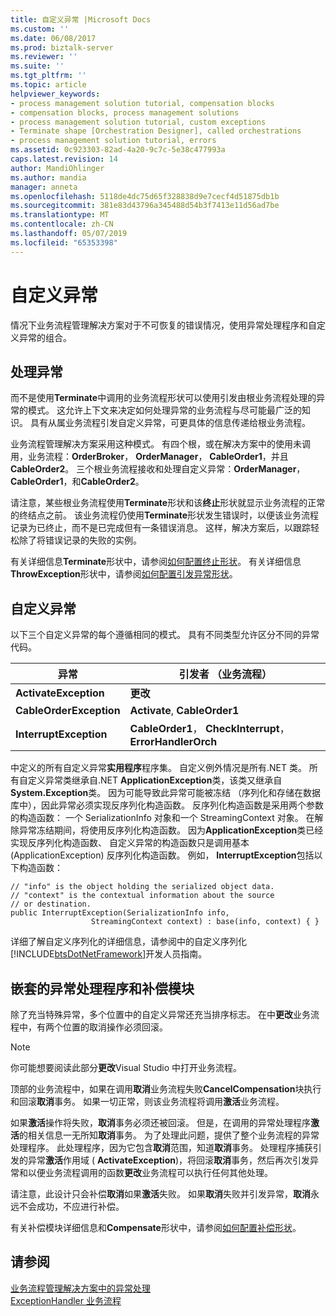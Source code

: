 ```yaml
---
title: 自定义异常 |Microsoft Docs
ms.custom: ''
ms.date: 06/08/2017
ms.prod: biztalk-server
ms.reviewer: ''
ms.suite: ''
ms.tgt_pltfrm: ''
ms.topic: article
helpviewer_keywords:
- process management solution tutorial, compensation blocks
- compensation blocks, process management solutions
- process management solution tutorial, custom exceptions
- Terminate shape [Orchestration Designer], called orchestrations
- process management solution tutorial, errors
ms.assetid: 0c923303-82ad-4a20-9c7c-5e38c477993a
caps.latest.revision: 14
author: MandiOhlinger
ms.author: mandia
manager: anneta
ms.openlocfilehash: 5118de4dc75d65f328838d9e7cecf4d51875db1b
ms.sourcegitcommit: 381e83d43796a345488d54b3f7413e11d56ad7be
ms.translationtype: MT
ms.contentlocale: zh-CN
ms.lasthandoff: 05/07/2019
ms.locfileid: "65353398"
---
```

# <a name="custom-exceptions"></a>自定义异常
情况下业务流程管理解决方案对于不可恢复的错误情况，使用异常处理程序和自定义异常的组合。  
  
## <a name="handling-exceptions"></a>处理异常  
 而不是使用**Terminate**中调用的业务流程形状可以使用引发由根业务流程处理的异常的模式。 这允许上下文来决定如何处理异常的业务流程与尽可能最广泛的知识。 具有从属业务流程引发自定义异常，可更具体的信息传递给根业务流程。  
  
 业务流程管理解决方案采用这种模式。 有四个根，或在解决方案中的使用未调用，业务流程：**OrderBroker**， **OrderManager**， **CableOrder1**，并且**CableOrder2**。 三个根业务流程接收和处理自定义异常：**OrderManager**， **CableOrder1**，和**CableOrder2**。  
  
 请注意，某些根业务流程使用**Terminate**形状和该**终止**形状就显示业务流程的正常的终结点之前。 该业务流程仍使用**Terminate**形状发生错误时，以便该业务流程记录为已终止，而不是已完成但有一条错误消息。 这样，解决方案后，以跟踪轻松除了将错误记录的失败的实例。  
  
 有关详细信息**Terminate**形状中，请参阅[如何配置终止形状](../core/how-to-configure-the-terminate-shape.md)。 有关详细信息**ThrowException**形状中，请参阅[如何配置引发异常形状](../core/how-to-configure-the-throw-exception-shape.md)。  
  
## <a name="the-custom-exceptions"></a>自定义异常  
 以下三个自定义异常的每个遵循相同的模式。 具有不同类型允许区分不同的异常代码。  
  
|异常|引发者 （业务流程）|  
|---------------|---------------------------------|  
|**ActivateException**|**更改**|  
|**CableOrderException**|**Activate**, **CableOrder1**|  
|**InterruptException**|**CableOrder1**， **CheckInterrupt**， **ErrorHandlerOrch**|  
  
 中定义的所有自定义异常**实用程序**程序集。 自定义例外情况是所有.NET 类。 所有自定义异常类继承自.NET **ApplicationException**类，该类又继承自**System.Exception**类。 因为可能导致此异常可能被冻结 （序列化和存储在数据库中），因此异常必须实现反序列化构造函数。 反序列化构造函数是采用两个参数的构造函数： 一个 SerializationInfo 对象和一个 StreamingContext 对象。 在解除异常冻结期间，将使用反序列化构造函数。 因为**ApplicationException**类已经实现反序列化构造函数、 自定义异常的构造函数只是调用基本 (ApplicationException) 反序列化构造函数。 例如， **InterruptException**包括以下构造函数：  
  
```  
// "info" is the object holding the serialized object data.  
// "context" is the contextual information about the source  
// or destination.  
public InterruptException(SerializationInfo info,  
                  StreamingContext context) : base(info, context) { }  
```  
  
 详细了解自定义序列化的详细信息，请参阅中的自定义序列化[!INCLUDE[btsDotNetFramework](../includes/btsdotnetframework-md.md)]开发人员指南。  
  
## <a name="nested-exception-handlers-and-compensation-blocks"></a>嵌套的异常处理程序和补偿模块  
 除了充当特殊异常，多个位置中的自定义异常还充当排序标志。 在中**更改**业务流程中，有两个位置的取消操作必须回滚。  
  
> [!NOTE]
>  你可能想要阅读此部分**更改**Visual Studio 中打开业务流程。  
  
 顶部的业务流程中，如果在调用**取消**业务流程失败**CancelCompensation**块执行和回滚**取消**事务。 如果一切正常，则该业务流程将调用**激活**业务流程。  
  
 如果**激活**操作将失败，**取消**事务必须还被回滚。 但是，在调用的异常处理程序**激活**的相关信息一无所知**取消**事务。 为了处理此问题，提供了整个业务流程的异常处理程序。 此处理程序，因为它包含**取消**范围，知道**取消**事务。 处理程序捕获引发的异常**激活**作用域 ( **ActivateException**)，将回滚**取消**事务，然后再次引发异常和以便业务流程调用的函数**更改**业务流程可以执行任何其他处理。  
  
 请注意，此设计只会补偿**取消**如果**激活**失败。 如果**取消**失败并引发异常，**取消**永远不会成功，不应进行补偿。  
  
 有关补偿模块详细信息和**Compensate**形状中，请参阅[如何配置补偿形状](../core/how-to-configure-the-compensate-shape.md)。  
  
## <a name="see-also"></a>请参阅  
 [业务流程管理解决方案中的异常处理](../core/exception-handling-in-the-business-process-management-solution.md)   
 [ExceptionHandler 业务流程](../core/the-exceptionhandler-orchestration.md)